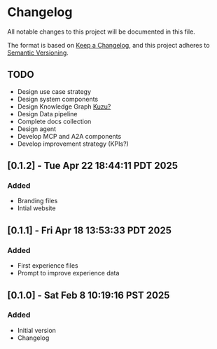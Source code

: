 <!-- markdownlint-disable MD024 -->
# Changelog

All notable changes to this project will be documented in this file.

The format is based on [Keep a Changelog](https://keepachangelog.com/en/1.0.0/),
and this project adheres to [Semantic Versioning](https://semver.org/spec/v2.0.0.html).

## TODO

- Design use case strategy
- Design system components
- Design Knowledge Graph [Kuzu?](https://kuzudb.com/)
- Design Data pipeline
- Complete docs collection
- Design agent
- Develop MCP and A2A components
- Develop improvement strategy (KPIs?)


## [0.1.2] - Tue Apr 22 18:44:11 PDT 2025

### Added

- Branding files
- Intial website

## [0.1.1] - Fri Apr 18 13:53:33 PDT 2025

### Added

- First experience files
- Prompt to improve experience data


## [0.1.0] - Sat Feb  8 10:19:16 PST 2025

### Added

- Initial version
- Changelog

